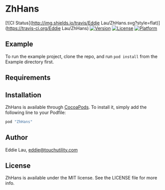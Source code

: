 # ZhHans

[![CI Status](http://img.shields.io/travis/Eddie Lau/ZhHans.svg?style=flat)](https://travis-ci.org/Eddie Lau/ZhHans)
[![Version](https://img.shields.io/cocoapods/v/ZhHans.svg?style=flat)](http://cocoapods.org/pods/ZhHans)
[![License](https://img.shields.io/cocoapods/l/ZhHans.svg?style=flat)](http://cocoapods.org/pods/ZhHans)
[![Platform](https://img.shields.io/cocoapods/p/ZhHans.svg?style=flat)](http://cocoapods.org/pods/ZhHans)

## Example

To run the example project, clone the repo, and run `pod install` from the Example directory first.

## Requirements

## Installation

ZhHans is available through [CocoaPods](http://cocoapods.org). To install
it, simply add the following line to your Podfile:

```ruby
pod "ZhHans"
```

## Author

Eddie Lau, eddie@touchutility.com

## License

ZhHans is available under the MIT license. See the LICENSE file for more info.
